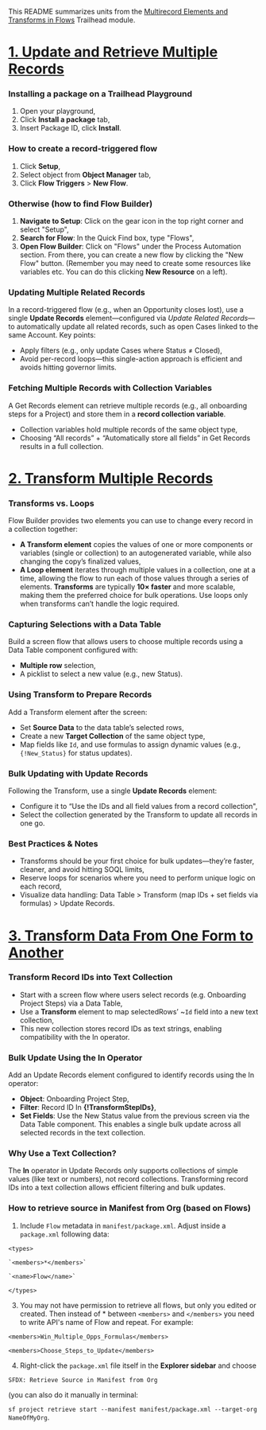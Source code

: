 This README summarizes  units from the [Multirecord Elements and Transforms in Flows](https://trailhead.salesforce.com/content/learn/modules/multirecord-elements-and-transforms-in-flows?trail_id=build-flows-with-flow-builder) Trailhead module.

# [1. Update and Retrieve Multiple Records](https://trailhead.salesforce.com/content/learn/modules/multirecord-elements-and-transforms-in-flows/update-and-retrieve-multiple-records?trail_id=build-flows-with-flow-builder)

### Installing a package on a Trailhead Playground
1. Open your playground,
2. Click **Install a package** tab,
3. Insert Package ID, click **Install**.

### How to create a record-triggered flow
1. Click **Setup**,
2. Select object from **Object Manager** tab,
3. Click **Flow Triggers** > **New Flow**.

### Otherwise (how to find Flow Builder)
1. **Navigate to Setup**: Click on the gear icon in the top right corner and select "Setup",
2. **Search for Flow**: In the Quick Find box, type "Flows",
3. **Open Flow Builder**: Click on "Flows" under the Process Automation section. From there, you can create a new flow by clicking the "New Flow" button.
(Remember you may need to create some resources like variables etc. You can do this clicking **New Resource** on a left).

### Updating Multiple Related Records
In a record-triggered flow (e.g., when an Opportunity closes lost), use a single **Update Records** element—configured via *Update Related Records*—to automatically update all related records, such as open Cases linked to the same Account.
Key points:
* Apply filters (e.g., only update Cases where Status ≠ Closed),
* Avoid per-record loops—this single-action approach is efficient and avoids hitting governor limits.

### Fetching Multiple Records with Collection Variables
A Get Records element can retrieve multiple records (e.g., all onboarding steps for a Project) and store them in a **record collection variable**.
* Collection variables hold multiple records of the same object type,
* Choosing “All records” + “Automatically store all fields” in Get Records results in a full collection.

# [2. Transform Multiple Records](https://trailhead.salesforce.com/content/learn/modules/multirecord-elements-and-transforms-in-flows/transform-multiple-records?trail_id=build-flows-with-flow-builder)

### Transforms vs. Loops
Flow Builder provides two elements you can use to change every record in a collection together:
* **A Transform element** copies the values of one or more components or variables (single or collection) to an autogenerated variable, while also changing the copy’s finalized values,
* **A Loop element** iterates through multiple values in a collection, one at a time, allowing the flow to run each of those values through a series of elements.
**Transforms** are typically **10× faster** and more scalable, making them the preferred choice for bulk operations. Use loops only when transforms can’t handle the logic required.

### Capturing Selections with a Data Table
Build a screen flow that allows users to choose multiple records using a Data Table component configured with:
* **Multiple row** selection,
* A picklist to select a new value (e.g., new Status).

### Using Transform to Prepare Records
Add a Transform element after the screen:
* Set **Source Data** to the data table’s selected rows,
* Create a new **Target Collection** of the same object type,
* Map fields like `Id`, and use formulas to assign dynamic values (e.g., `{!New_Status}` for status updates).

### Bulk Updating with Update Records
Following the Transform, use a single **Update Records** element:
* Configure it to “Use the IDs and all field values from a record collection",
* Select the collection generated by the Transform to update all records in one go.

### Best Practices & Notes
* Transforms should be your first choice for bulk updates—they’re faster, cleaner, and avoid hitting SOQL limits,
* Reserve loops for scenarios where you need to perform unique logic on each record,
* Visualize data handling: Data Table > Transform (map IDs + set fields via formulas) > Update Records.

# [3. Transform Data From One Form to Another](https://trailhead.salesforce.com/content/learn/modules/multirecord-elements-and-transforms-in-flows/transform-data-from-one-form-to-another?trail_id=build-flows-with-flow-builder)

### Transform Record IDs into Text Collection
* Start with a screen flow where users select records (e.g. Onboarding Project Steps) via a Data Table,
* Use a **Transform** element to map selectedRows’ ~`Id` field into a new text collection,
* This new collection stores record IDs as text strings, enabling compatibility with the In operator.

### Bulk Update Using the In Operator
Add an Update Records element configured to identify records using the In operator:
* **Object**: Onboarding Project Step,
* **Filter**: Record ID In **{!TransformStepIDs}**,
* **Set Fields**: Use the New Status value from the previous screen via the Data Table component.
This enables a single bulk update across all selected records in the text collection.

### Why Use a Text Collection?
The **In** operator in Update Records only supports collections of simple values (like text or numbers), not record collections. Transforming record IDs into a text collection allows efficient filtering and bulk updates.

### How to retrieve source in Manifest from Org (based on Flows)
1. Include `Flow` metadata in `manifest/package.xml`. Adjust inside a `package.xml` following data:

`<types>`

    `<members>*</members>`
    
    `<name>Flow</name>`
    
`</types>`

3. You may not have permission to retrieve all flows, but only you edited or created. Then instead of * between `<members>` and `</members>` you need to write API's name of Flow and repeat. For example:

`<members>Win_Multiple_Opps_Formulas</members>`

`<members>Choose_Steps_to_Update</members>`

4. Right-click the `package.xml` file itself in the **Explorer sidebar** and choose 

`SFDX: Retrieve Source in Manifest from Org`

(you can also do it manually in terminal:

`sf project retrieve start --manifest manifest/package.xml --target-org NameOfMyOrg`.

